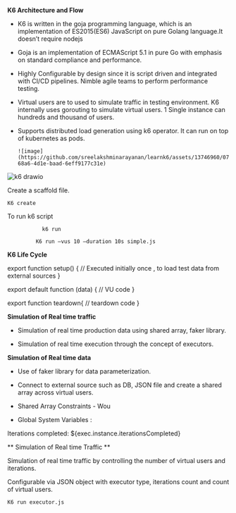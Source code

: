 **K6 Architecture and Flow**

 *  K6 is written in the goja programming language, which is an implementation of ES2015(ES6) JavaScript on pure Golang language.It doesn’t require nodejs
  
  * Goja is an implementation of ECMAScript 5.1 in pure Go with emphasis on standard compliance and performance.
  
  * Highly Configurable by design since it is script driven and integrated with CI/CD pipelines. Nimble agile teams to perform performance testing.
  
  * Virtual users are to used to simulate traffic in testing environment. K6 internally uses gorouting to simulate virtual users. 1 Single instance can hundreds and thousand of users.
  
  * Supports distributed load generation using k6 operator. It can run on top of kubernetes as pods.


		![image](https://github.com/sreelakshminarayanan/learnk6/assets/13746960/07a9b784-68a6-4d1e-baad-6eff9177c31e)

![k6 drawio](https://github.com/sreelakshminarayanan/learnk6/assets/13746960/ff76e75f-a284-4f87-9c78-a2608959aa6a)


Create a scaffold file.

	K6 create

To run k6 script

               k6 run

             K6 run –vus 10 –duration 10s simple.js


**K6 Life Cycle**


 
export function setup() {
  //    Executed initially once , to load test data from external sources
}


export default function (data) {
  // VU code
}

 
export function teardown{
  // teardown code
}



**Simulation of Real time traffic**

 * Simulation of real time production data using shared array, faker library.

 * Simulation of real time execution through the concept of executors.


**Simulation of Real time data**

* Use of faker library for data parameterization.

* Connect to external source such as DB, JSON file and create a shared array across virtual users.

* Shared Array Constraints - Wou

* Global System Variables :

Iterations completed: ${exec.instance.iterationsCompleted}

** Simulation of Real time Traffic **

Simulation of real time traffic by controlling the number of virtual users and iterations.

Configurable via JSON object with executor type, iterations count and count of virtual users.


``K6 run executor.js``
















